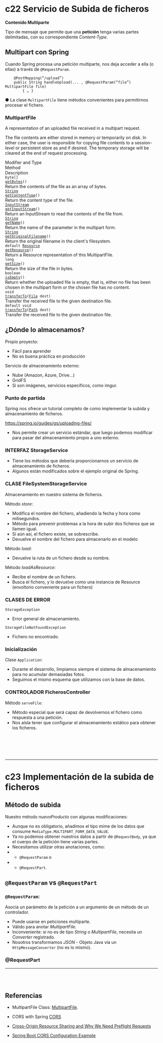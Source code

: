 # c22 Servicio de Subida de ficheros


**Contenido Multiparte**

Tipo de mensaje que permite que una **petición** tenga varias partes
delimitadas, con su correspondiente *Content-Type*.

## Multipart con Spring

Cuando Spring procesa una petición multiparte, nos deja acceder a
ella (o ellas) a través de `@RequestParam`.

```
	@PostMapping(“/upload”)
	public String handleUpload(... , @RequestParam(“file”) MultipartFile file)
		{ … }
```

● La clase `MultipartFile` tiene métodos convenientes para permitirnos
procesar el fichero.


### MultipartFile

A representation of an uploaded file received in a multipart request.

The file contents are either stored in memory or temporarily on disk. In either case, the user is responsible for copying file contents to a session-level or persistent store as and if desired. The temporary storage will be cleared at the end of request processing.


<div id="method-summary-table.tabpanel" role="tabpanel">
<div class="summary-table three-column-summary" aria-labelledby="method-summary-table-tab0">
<div class="table-header col-first">Modifier and Type</div>
<div class="table-header col-second">Method</div>
<div class="table-header col-last">Description</div>
<div class="col-first even-row-color method-summary-table method-summary-table-tab2 method-summary-table-tab3"><code>byte[]</code></div>
<div class="col-second even-row-color method-summary-table method-summary-table-tab2 method-summary-table-tab3"><code><a href="#getBytes()" class="member-name-link">getBytes</a>()</code></div>
<div class="col-last even-row-color method-summary-table method-summary-table-tab2 method-summary-table-tab3">
<div class="block">Return the contents of the file as an array of bytes.</div>
</div>
<div class="col-first odd-row-color method-summary-table method-summary-table-tab2 method-summary-table-tab3"><code><a href="https://docs.oracle.com/en/java/javase/17/docs/api/java.base/java/lang/String.html" title="class or interface in java.lang" class="external-link">String</a></code></div>
<div class="col-second odd-row-color method-summary-table method-summary-table-tab2 method-summary-table-tab3"><code><a href="#getContentType()" class="member-name-link">getContentType</a>()</code></div>
<div class="col-last odd-row-color method-summary-table method-summary-table-tab2 method-summary-table-tab3">
<div class="block">Return the content type of the file.</div>
</div>
<div class="col-first even-row-color method-summary-table method-summary-table-tab2 method-summary-table-tab3"><code><a href="https://docs.oracle.com/en/java/javase/17/docs/api/java.base/java/io/InputStream.html" title="class or interface in java.io" class="external-link">InputStream</a></code></div>
<div class="col-second even-row-color method-summary-table method-summary-table-tab2 method-summary-table-tab3"><code><a href="#getInputStream()" class="member-name-link">getInputStream</a>()</code></div>
<div class="col-last even-row-color method-summary-table method-summary-table-tab2 method-summary-table-tab3">
<div class="block">Return an InputStream to read the contents of the file from.</div>
</div>
<div class="col-first odd-row-color method-summary-table method-summary-table-tab2 method-summary-table-tab3"><code><a href="https://docs.oracle.com/en/java/javase/17/docs/api/java.base/java/lang/String.html" title="class or interface in java.lang" class="external-link">String</a></code></div>
<div class="col-second odd-row-color method-summary-table method-summary-table-tab2 method-summary-table-tab3"><code><a href="#getName()" class="member-name-link">getName</a>()</code></div>
<div class="col-last odd-row-color method-summary-table method-summary-table-tab2 method-summary-table-tab3">
<div class="block">Return the name of the parameter in the multipart form.</div>
</div>
<div class="col-first even-row-color method-summary-table method-summary-table-tab2 method-summary-table-tab3"><code><a href="https://docs.oracle.com/en/java/javase/17/docs/api/java.base/java/lang/String.html" title="class or interface in java.lang" class="external-link">String</a></code></div>
<div class="col-second even-row-color method-summary-table method-summary-table-tab2 method-summary-table-tab3"><code><a href="#getOriginalFilename()" class="member-name-link">getOriginalFilename</a>()</code></div>
<div class="col-last even-row-color method-summary-table method-summary-table-tab2 method-summary-table-tab3">
<div class="block">Return the original filename in the client's filesystem.</div>
</div>
<div class="col-first odd-row-color method-summary-table method-summary-table-tab2 method-summary-table-tab5"><code>default <a href="../../core/io/Resource.html" title="interface in org.springframework.core.io">Resource</a></code></div>
<div class="col-second odd-row-color method-summary-table method-summary-table-tab2 method-summary-table-tab5"><code><a href="#getResource()" class="member-name-link">getResource</a>()</code></div>
<div class="col-last odd-row-color method-summary-table method-summary-table-tab2 method-summary-table-tab5">
<div class="block">Return a Resource representation of this MultipartFile.</div>
</div>
<div class="col-first even-row-color method-summary-table method-summary-table-tab2 method-summary-table-tab3"><code>long</code></div>
<div class="col-second even-row-color method-summary-table method-summary-table-tab2 method-summary-table-tab3"><code><a href="#getSize()" class="member-name-link">getSize</a>()</code></div>
<div class="col-last even-row-color method-summary-table method-summary-table-tab2 method-summary-table-tab3">
<div class="block">Return the size of the file in bytes.</div>
</div>
<div class="col-first odd-row-color method-summary-table method-summary-table-tab2 method-summary-table-tab3"><code>boolean</code></div>
<div class="col-second odd-row-color method-summary-table method-summary-table-tab2 method-summary-table-tab3"><code><a href="#isEmpty()" class="member-name-link">isEmpty</a>()</code></div>
<div class="col-last odd-row-color method-summary-table method-summary-table-tab2 method-summary-table-tab3">
<div class="block">Return whether the uploaded file is empty, that is, either no file has
 been chosen in the multipart form or the chosen file has no content.</div>
</div>
<div class="col-first even-row-color method-summary-table method-summary-table-tab2 method-summary-table-tab3"><code>void</code></div>
<div class="col-second even-row-color method-summary-table method-summary-table-tab2 method-summary-table-tab3"><code><a href="#transferTo(java.io.File)" class="member-name-link">transferTo</a><wbr>(<a href="https://docs.oracle.com/en/java/javase/17/docs/api/java.base/java/io/File.html" title="class or interface in java.io" class="external-link">File</a>&nbsp;dest)</code></div>
<div class="col-last even-row-color method-summary-table method-summary-table-tab2 method-summary-table-tab3">
<div class="block">Transfer the received file to the given destination file.</div>
</div>
<div class="col-first odd-row-color method-summary-table method-summary-table-tab2 method-summary-table-tab5"><code>default void</code></div>
<div class="col-second odd-row-color method-summary-table method-summary-table-tab2 method-summary-table-tab5"><code><a href="#transferTo(java.nio.file.Path)" class="member-name-link">transferTo</a><wbr>(<a href="https://docs.oracle.com/en/java/javase/17/docs/api/java.base/java/nio/file/Path.html" title="class or interface in java.nio.file" class="external-link">Path</a>&nbsp;dest)</code></div>
<div class="col-last odd-row-color method-summary-table method-summary-table-tab2 method-summary-table-tab5">
<div class="block">Transfer the received file to the given destination file.</div>
</div>
</div>
</div>




## ¿Dónde lo almacenamos?

Propio proyecto:

- Fácil para aprender
- No es buena práctica en producción

Servicio de almacenamiento externo:

- Nube (Amazon, Azure, Drive...)
- GridFS
- Si son imágenes, servicios específicos, como imgur. 


### Punto de partida

Spring nos ofrece un tutorial completo de como implementar la
subida y almacenamiento de ficheros.

https://spring.io/guides/gs/uploading-files/

- Nos permite crear un servicio estándar, que luego podemos
modificar para pasar del almacenamiento propio a uno externo.



### INTERFAZ StorageService

- Tiene los métodos que debería proporcionarnos un servicio de
almacenamiento de ficheros.
- Algunos están modificados sobre el ejemplo original de Spring.


### CLASE FileSystemStorageService

Almacenamiento en nuestro sistema de ficheros.

Método *store*:

- Modifica el nombre del fichero, añadiendo la fecha y hora como
milisegundos.
- Método para prevenir problemas a la hora de subir dos ficheros
que se llamen igual.
- Si aún así, el fichero existe, se sobrescribe.
- Devuelve el nombre del fichero para almacenarlo en el modelo

Método *load*:

- Devuelve la ruta de un fichero desde su nombre.

Método *loadAsResource*:

- Recibe el nombre de un fichero.
- Busca el fichero, y lo devuelve como una instancia de Resource
(envoltorio conveniente para un fichero)


### CLASES DE ERROR

`StorageException`

- Error general de almacenamiento.

`StorageFileNotFoundException`

- Fichero no encontrado.


### Inicialización

Clase `Application`:

- Durante el desarrollo, limpiamos siempre el sistema de
almacenamiento para no acumular demasiadas fotos.
- Seguimos el mismo esquema que utilizamos con la base de
datos.

### CONTROLADOR FicherosController
Método `serveFile`:

- Método especial que será capaz de devolvernos el fichero como
respuesta a una petición.
- Nos aísla tener que configurar el almacenamiento estático para
obtener los ficheros.


<br>
<br>
<br>
<br>

---



# c23 Implementación de la subida de ficheros


## Método de subida

Nuestro método *nuevoProducto* con algunas modificaciones:

- Aunque no es obligatorio, añadimos el tipo mime de los datos
que consume `MediaType.MULTIPART_FORM_DATA_VALUE`.
- Ya no podemos obtener nuestros datos a partir de
`@RequestBody`, ya que el cuerpo de la petición tiene varias
partes.
- Necesitamos utilizar otras anotaciones, como:
- - `@RequestParam` o 
- - `@RequestPart`.


## `@RequestParam` vs  `@RequestPart`

### `@RequestParam`: 

Asocia un parámetro de la petición a un argumento de un método de un controlador.

- Puede usarse en peticiones multiparte.
- Válido para anotar *MultipartFile*.
- Inconveniente: si no es de tipo *String* o *MultipartFile*, necesita
un *Converter* registrado.
- Nosotros transformamos *JSON* - Objeto Java vía un
`HttpMessageConverter` (no es lo mismo).


### @RequestPart





---

<br>
<br>



## Referencias

- MultipartFile Class: [MultipartFile](https://docs.spring.io/spring-framework/docs/current/javadoc-api/org/springframework/web/multipart/MultipartFile.html).

- CORS with Spring [CORS](https://www.baeldung.com/spring-cors#:~:text=Global%20CORS%20Configuration&text=This%20is%20similar%20to%20using,and%20POST%20methods%20are%20allowed.)

- [Cross-Origin Resource Sharing and Why We Need Preflight Requests](https://www.baeldung.com/cs/cors-preflight-requests)

- [Spring Boot CORS Configuration Example](https://howtodoinjava.com/spring-boot2/spring-cors-configuration/)